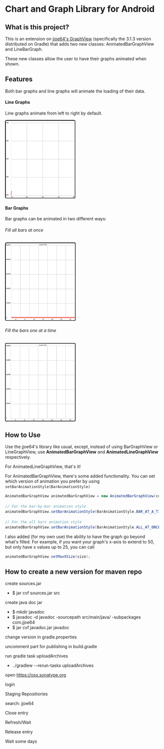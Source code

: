 Chart and Graph Library for Android
====================================

<h2>What is this project?</h2>
This is an extension on <a href="https://github.com/jjoe64/GraphView">jjoe64's GraphView</a> (specifically the 3.1.3 version distributed on Gradle) that adds two new classes: AnimatedBarGraphView and LineBarGraph.

These new classes allow the user to have their graphs animated when shown. 


<h2>Features</h2>

Both bar graphs and line graphs will animate the loading of their data. 

<h4>Line Graphs</h4>

Line graphs animate from left to right by default.

![Line graph animation](public/lineFill.gif "Line Graph Animation")

<h4>Bar Graphs</h4>

Bar graphs can be animated in two different ways:

<h6>Fill all bars at once</h6>

![Fill all bars animation](public/fullBarsFill.gif?raw=true "Fill All Bars Animation")


<h6>Fill the bars one at a time</h6>

![One at a time animation](public/barByBarFill.gif?raw=truee "One at a Time Animation")


<h2>How to Use</h2>

Use the jjoe64's library like usual, except, instead of using BarGraphView or LineGraphView, use <b>AnimatedBarGraphView</b> and <b>AnimatedLineGraphView</b> respectively.

For AnimatedLineGraphView, that's it!

For AnimatedBarGraphView, there's some added functionality. You can set which version of animation you prefer by using ```setBarAnimationStyle(BarAnimationStyle)```

```java
AnimatedBarGraphView animatedBarGraphView = new AnimatedBarGraphView(context, "Graph Title!");

// For the bar-by-bar animation style
animatedBarGraphView.setBarAnimationStyle(BarAnimationStyle.BAR_AT_A_TIME);

// For the all bars animation style
animatedBarGraphView.setBarAnimationStyle(BarAnimationStyle.ALL_AT_ONCE);
```

I also added (for my own use) the ability to have the graph go beyond what's filled. For example, if you want your graph's x-axis to extend to 50, but only have x values up to 25, you can call 
```java
animatedBarGraphView.setMaxXSize(size);
```

How to create a new version for maven repo
--------------------------------------------
create sources.jar
- $ jar cvf sources.jar src

create java doc jar
- $ mkdir javadoc
- $ javadoc -d javadoc -sourcepath src/main/java/ -subpackages com.jjoe64
- $ jar cvf javadoc.jar javadoc

change version in gradle.properties

uncomment part for publishing in build.gradle

run gradle task uploadArchives
-  ../gradlew --rerun-tasks uploadArchives

open https://oss.sonatype.org

login

Staging Repositiories

search: jjoe64

Close entry

Refresh/Wait

Release entry

Wait some days

